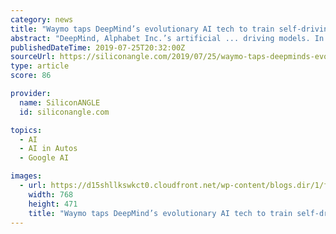```yaml
---
category: news
title: "Waymo taps DeepMind’s evolutionary AI tech to train self-driving car algorithms"
abstract: "DeepMind, Alphabet Inc.’s artificial ... driving models. In their first joint project, Waymo used the technique to train an AI for detecting pedestrians, cars and other objects near a self ..."
publishedDateTime: 2019-07-25T20:32:00Z
sourceUrl: https://siliconangle.com/2019/07/25/waymo-taps-deepminds-evolutionary-ai-tech-train-self-driving-car-algorithms/
type: article
score: 86

provider:
  name: SiliconANGLE
  id: siliconangle.com

topics:
  - AI
  - AI in Autos
  - Google AI

images:
  - url: https://d15shllkswkct0.cloudfront.net/wp-content/blogs.dir/1/files/2019/07/honeycomb_driving-768x471.jpg
    width: 768
    height: 471
    title: "Waymo taps DeepMind’s evolutionary AI tech to train self-driving car algorithms"
---
```

